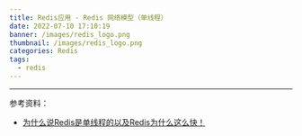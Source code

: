 ```yaml
---
title: Redis应用 - Redis 网络模型（单线程）
date: 2022-07-10 17:10:19
banner: /images/redis_logo.png
thumbnail: /images/redis_logo.png
categories: Redis
tags:
  - redis
---
```

----------------------------------


参考资料：
- [为什么说Redis是单线程的以及Redis为什么这么快！](https://blog.csdn.net/xlgen157387/article/details/79470556)
